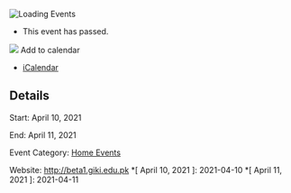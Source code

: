 ![Loading Events](https://giki.edu.pk/event/ieee-international-conference-on-emerging-power-technologies-ieee-icept/)
  * This event has passed.


![](https://giki.edu.pk/wp-content/uploads/2020/06/1591358318_banner.png)
Add to calendar 
  * [ iCalendar ](webcal://giki.edu.pk/event/ieee-international-conference-on-emerging-power-technologies-ieee-icept/?ical=1)


##  Details  

Start: 
     April 10, 2021  

End: 
     April 11, 2021  

Event Category:
    [Home Events](https://giki.edu.pk/events/category/home_events/) 

Website: 
     <http://beta1.giki.edu.pk>
  *[ April 10, 2021 ]: 2021-04-10
  *[ April 11, 2021 ]: 2021-04-11
